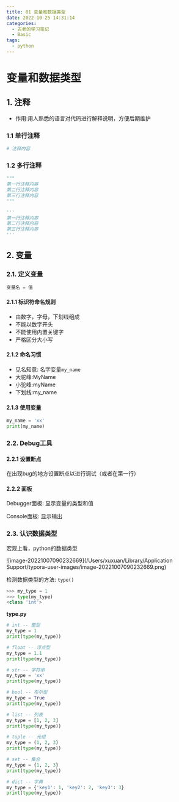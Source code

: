 ```yaml
---
title: 01 变量和数据类型
date: 2022-10-25 14:31:14
categories:
  - 古老的学习笔记
  - Basic
tags: 
  - python
---
```


# 变量和数据类型

## 1. 注释

+ 作用:用人熟悉的语言对代码进行解释说明，方便后期维护

### 1.1 单行注释

```python
# 注释内容
```

### 1.2 多行注释

```python
"""
第一行注释内容
第二行注释内容
第三行注释内容
"""
```

```py
'''
第一行注释内容
第二行注释内容
第三行注释内容
'''
```

## 2. 变量

### 2.1.  定义变量

```python
变量名 = 值
```

#### 2.1.1 标识符命名规则

+ 由数字，字母，下划线组成
+ 不能以数字开头
+ 不能使用内置关键字
+ 严格区分大小写

#### 2.1.2 命名习惯

+ 见名知意: 名字变量`my_name`
+ 大驼峰:MyName
+ 小驼峰:myName
+ 下划线:my_name

#### 2.1.3 使用变量

```python
my_name = 'xx'
print(my_name)
```

### 2.2. Debug工具

#### 2.2.1 设置断点

在出现bug的地方设置断点以进行调试（或者在第一行）

#### 2.2.2 面板

Debugger面板: 显示变量的类型和值

Console面板: 显示输出

### 2.3. 认识数据类型

宏观上看，python的数据类型

![image-20221007090232669](/Users/xuxuan/Library/Application Support/typora-user-images/image-20221007090232669.png)

检测数据类型的方法: `type()`

```python
>>> my_type = 1
>>> type(my_type)
<class 'int'>
```

**type.py**

```python
# int -- 整型
my_type = 1
print(type(my_type))

# float -- 浮点型
my_type = 1.1
print(type(my_type))

# str -- 字符串
my_type = 'xx'
print(type(my_type))

# bool -- 布尔型
my_type = True
print(type(my_type))

# list -- 列表
my_type = [1, 2, 3]
print(type(my_type))

# tuple -- 元组
my_type = (1, 2, 3)
print(type(my_type))

# set -- 集合
my_type = {1, 2, 3}
print(type(my_type))

# dict -- 字典
my_type = {'key1': 1, 'key2': 2, 'key3': 3}
print(type(my_type))
```

